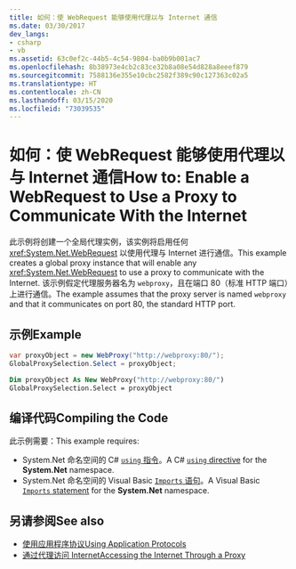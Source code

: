 ```yaml
---
title: 如何：使 WebRequest 能够使用代理以与 Internet 通信
ms.date: 03/30/2017
dev_langs:
- csharp
- vb
ms.assetid: 63c0ef2c-44b5-4c54-9804-ba0b9b001ac7
ms.openlocfilehash: 8b38973e4cb2c83ce32b8a08e54d828a8eeef879
ms.sourcegitcommit: 7588136e355e10cbc2582f389c90c127363c02a5
ms.translationtype: HT
ms.contentlocale: zh-CN
ms.lasthandoff: 03/15/2020
ms.locfileid: "73039535"
---
```

# <a name="how-to-enable-a-webrequest-to-use-a-proxy-to-communicate-with-the-internet"></a><span data-ttu-id="ba796-102">如何：使 WebRequest 能够使用代理以与 Internet 通信</span><span class="sxs-lookup"><span data-stu-id="ba796-102">How to: Enable a WebRequest to Use a Proxy to Communicate With the Internet</span></span>

<span data-ttu-id="ba796-103">此示例将创建一个全局代理实例，该实例将启用任何 <xref:System.Net.WebRequest> 以使用代理与 Internet 进行通信。</span><span class="sxs-lookup"><span data-stu-id="ba796-103">This example creates a global proxy instance that will enable any <xref:System.Net.WebRequest> to use a proxy to communicate with the Internet.</span></span> <span data-ttu-id="ba796-104">该示例假定代理服务器名为 `webproxy`，且在端口 80（标准 HTTP 端口）上进行通信。</span><span class="sxs-lookup"><span data-stu-id="ba796-104">The example assumes that the proxy server is named `webproxy` and that it communicates on port 80, the standard HTTP port.</span></span>

## <a name="example"></a><span data-ttu-id="ba796-105">示例</span><span class="sxs-lookup"><span data-stu-id="ba796-105">Example</span></span>

```csharp
var proxyObject = new WebProxy("http://webproxy:80/");
GlobalProxySelection.Select = proxyObject;
```

```vb
Dim proxyObject As New WebProxy("http://webproxy:80/")
GlobalProxySelection.Select = proxyObject
```

## <a name="compiling-the-code"></a><span data-ttu-id="ba796-106">编译代码</span><span class="sxs-lookup"><span data-stu-id="ba796-106">Compiling the Code</span></span>

<span data-ttu-id="ba796-107">此示例需要：</span><span class="sxs-lookup"><span data-stu-id="ba796-107">This example requires:</span></span>

- <span data-ttu-id="ba796-108">System.Net 命名空间的 C# [`using` 指令](../../csharp/language-reference/keywords/using-directive.md)。</span><span class="sxs-lookup"><span data-stu-id="ba796-108">A C# [`using` directive](../../csharp/language-reference/keywords/using-directive.md) for the **System.Net** namespace.</span></span>
- <span data-ttu-id="ba796-109">System.Net 命名空间的 Visual Basic [`Imports` 语句](../../visual-basic/language-reference/statements/imports-statement-net-namespace-and-type.md)。</span><span class="sxs-lookup"><span data-stu-id="ba796-109">A Visual Basic [`Imports` statement](../../visual-basic/language-reference/statements/imports-statement-net-namespace-and-type.md) for the **System.Net** namespace.</span></span>

## <a name="see-also"></a><span data-ttu-id="ba796-110">另请参阅</span><span class="sxs-lookup"><span data-stu-id="ba796-110">See also</span></span>

- [<span data-ttu-id="ba796-111">使用应用程序协议</span><span class="sxs-lookup"><span data-stu-id="ba796-111">Using Application Protocols</span></span>](using-application-protocols.md)
- [<span data-ttu-id="ba796-112">通过代理访问 Internet</span><span class="sxs-lookup"><span data-stu-id="ba796-112">Accessing the Internet Through a Proxy</span></span>](accessing-the-internet-through-a-proxy.md)
